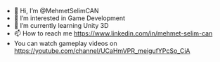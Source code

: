 - 👋 Hi, I’m @MehmetSelimCAN
- 👀 I’m interested in Game Development
- 🌱 I’m currently learning Unity 3D
- 📫 How to reach me https://www.linkedin.com/in/mehmet-selim-can
- You can watch gameplay videos on https://youtube.com/channel/UCaHmVPR_meigufYPcSo_CiA
<!---
MehmetSelimCAN/MehmetSelimCAN is a ✨ special ✨ repository because its `README.md` (this file) appears on your GitHub profile.
You can click the Preview link to take a look at your changes.
--->
